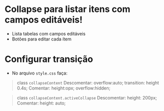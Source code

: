 # Collapse para listar itens com campos editáveis!
  - Lista tabelas com campos editáveis
  - Botões para editar cada ítem
# Configurar transição
- No arquivo `style.css` faça:
> class `collapseContent`
Descomentar:
overflow:auto; transition: height 0.4s;
Comentar:
height:opx; overflow:hidden;

> class `collapseContent.activeCollapse`
Descomentar:
height: 200px;
Comentar:
height: auto;
